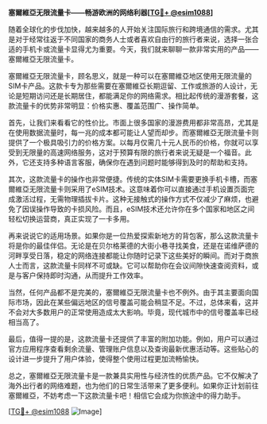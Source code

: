 **塞爾維亞无限流量卡——畅游欧洲的网络利器[[TG💪+ @esim1088](https://t.me/s/esim1088)]**

随着全球化的步伐加快，越来越多的人开始关注国际旅行和跨境通信的需求。尤其是对于经常往返于不同国家的商务人士或者喜欢自由行的旅行者来说，选择一张合适的手机卡或流量卡显得尤为重要。今天，我们就来聊聊一款非常实用的产品——塞爾維亞无限流量卡。

塞爾維亞无限流量卡，顾名思义，就是一种可以在塞爾維亞地区使用无限流量的SIM卡产品。这款卡专为那些需要在塞爾維亞长期逗留、工作或旅游的人设计，无论是短期访问还是长期居住，都能满足你的网络需求。相比起传统的漫游套餐，这款流量卡的优势非常明显：价格实惠、覆盖范围广、操作简单。

首先，让我们来看看它的性价比。市面上很多国家的漫游费用都非常高昂，尤其是在使用数据流量时，每一兆的成本都可能让人望而却步。而塞爾維亞无限流量卡则提供了一个极具吸引力的价格方案。以每月仅需几十元人民币的价格，你就可以享受到无限量的高速网络服务，这对于预算有限的旅行者来说无疑是一个福音。此外，它还支持多种语言客服，确保你在遇到问题时能够得到及时的帮助和支持。

其次，这款流量卡的操作也非常便捷。传统的实体SIM卡需要更换手机卡槽，而塞爾維亞无限流量卡则采用了eSIM技术。这意味着你可以直接通过手机设置页面完成激活过程，无需物理插拔卡片。这种无接触式的操作方式不仅减少了麻烦，也避免了因误操作导致的卡损风险。而且，eSIM技术还允许你在多个国家和地区之间轻松切换运营商，真正实现了一卡多用。

再来说说它的适用场景。如果你是一位热爱探索新地方的背包客，那么这款流量卡将是你的最佳伴侣。无论是在贝尔格莱德的大街小巷寻找美食，还是在诺维萨德的河畔享受日落，稳定的网络连接都能让你随时记录下这些美好的瞬间。而对于商旅人士而言，这款流量卡同样不可或缺。它可以帮助你在会议间隙快速查阅资料，或是与客户保持即时沟通，从而提升工作效率。

当然，任何产品都不是完美的，塞爾維亞无限流量卡也不例外。由于其主要面向国际市场，因此在某些偏远地区的信号覆盖可能会稍显不足。不过，总体来看，这并不会对大多数用户的正常使用造成太大影响。毕竟，现代城市中的信号覆盖率已经相当高了。

最后，值得一提的是，这款流量卡还提供了丰富的附加功能。例如，用户可以通过官方应用程序查看剩余流量、管理账户信息以及查询最新优惠活动等。这些贴心的设计进一步提升了用户体验，使得整个使用过程更加流畅愉快。

总之，塞爾維亞无限流量卡是一款兼具实用性与经济性的优质产品。它不仅解决了海外出行者的网络难题，也为他们的日常生活带来了更多便利。如果你正计划前往塞爾維亞，不妨考虑一下这款流量卡吧！相信它会成为你旅途中的得力助手。

[[TG💪+ @esim1088](https://t.me/s/esim1088) ![Image](https://i.postimg.cc/4NQfJmqS/Snipaste-2025-05-13-00-14-12.png)]